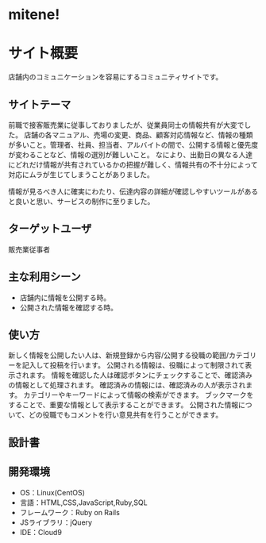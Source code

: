 # mitene!

# サイト概要
店舗内のコミュニケーションを容易にするコミュニティサイトです。
## サイトテーマ
前職で接客販売業に従事しておりましたが、従業員同士の情報共有が大変でした。
店舗の各マニュアル、売場の変更、商品、顧客対応情報など、情報の種類が多いこと。管理者、社員、担当者、アルバイトの間で、公開する情報と優先度が変わることなど、情報の選別が難しいこと。
なにより、出勤日の異なる人達にどれだけ情報が共有されているかの把握が難しく、情報共有の不十分によって対応にムラが生じてしまうことがありました。

情報が見るべき人に確実にわたり、伝達内容の詳細が確認しやすいツールがあると良いと思い、サービスの制作に至りました。

## ターゲットユーザ
販売業従事者

## 主な利用シーン
- 店舗内に情報を公開する時。
- 公開された情報を確認する時。

## 使い方
新しく情報を公開したい人は、新規登録から内容/公開する役職の範囲/カテゴリーを記入して投稿を行います。
公開される情報は、役職によって制限されて表示されます。
情報を確認した人は確認ボタンにチェックすることで、確認済みの情報として処理されます。
確認済みの情報には、確認済みの人が表示されます。
カテゴリーやキーワードによって情報の検索ができます。
ブックマークをすることで、重要な情報として表示することができます。
公開された情報について、どの役職でもコメントを行い意見共有を行うことができます。
## 設計書


## 開発環境
- OS：Linux(CentOS)
- 言語：HTML,CSS,JavaScript,Ruby,SQL
- フレームワーク：Ruby on Rails
- JSライブラリ：jQuery
- IDE：Cloud9